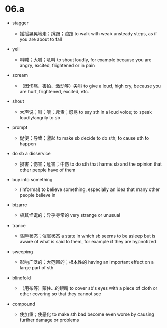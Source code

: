 # 06.a

- stagger
  - 摇摇晃晃地走；蹒跚；踉跄 to walk with weak unsteady steps, as if you are about to fall

- yell
  - 叫喊；大喊；吼叫 to shout loudly, for example because you are angry, excited, frightened or in pain

- scream
  - （因伤痛、害怕、激动等）尖叫 to give a loud, high cry, because you are hurt, frightened, excited, etc.

- shout
  - 大声说；叫；嚷；斥责；怒骂 to say sth in a loud voice; to speak loudly/angrily to sb

- prompt
  - 促使；导致；激起 to make sb decide to do sth; to cause sth to happen

- do sb a disservice
  - 损害；伤害；危害；中伤 to do sth that harms sb and the opinion that other people have of them

- buy into something
  - ​(informal) to believe something, especially an idea that many other people believe in

- bizarre
  - 极其怪诞的；异乎寻常的 very strange or unusual

- trance
  - 昏睡状态；催眠状态 a state in which sb seems to be asleep but is aware of what is said to them, for example if they are hypnotized

- sweeping
  - 影响广泛的；大范围的；根本性的 having an important effect on a large part of sth

- blindfold
  - （用布等）蒙住…的眼睛 to cover sb's eyes with a piece of cloth or other covering so that they cannot see

- compound
  - 使加重；使恶化 to make sth bad become even worse by causing further damage or problems








